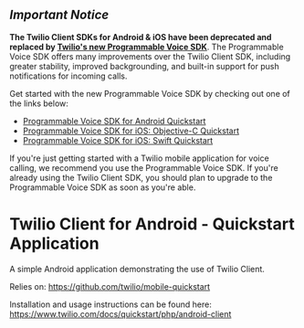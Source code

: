 ## *Important Notice*

**The Twilio Client SDKs for Android & iOS have been deprecated and replaced by [Twilio's new Programmable Voice SDK](https://www.twilio.com/docs/api/voice-sdk)**. The Programmable Voice SDK offers many improvements over the Twilio Client SDK, including greater stability, improved backgrounding, and built-in support for push notifications for incoming calls.

Get started with the new Programmable Voice SDK by checking out one of the links below:
* [Programmable Voice SDK for Android Quickstart](https://github.com/twilio/voice-quickstart-android)
* [Programmable Voice SDK for iOS: Objective-C Quickstart](https://github.com/twilio/voice-quickstart-objc)
* [Programmable Voice SDK for iOS: Swift Quickstart](https://github.com/twilio/voice-quickstart-swift)

If you're just getting started with a Twilio mobile application for voice calling, we recommend you use the Programmable Voice SDK. If you're already using the Twilio Client SDK, you should plan to upgrade to the Programmable Voice SDK as soon as you're able.

# Twilio Client for Android - Quickstart Application

A simple Android application demonstrating the use of Twilio Client. 

Relies on: https://github.com/twilio/mobile-quickstart

Installation and usage instructions can be found here: https://www.twilio.com/docs/quickstart/php/android-client
